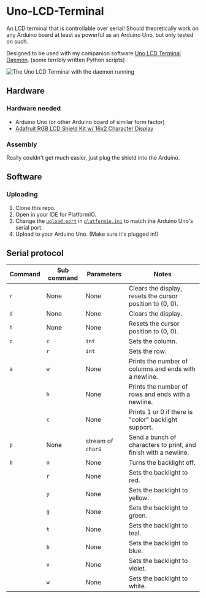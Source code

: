 # Uno-LCD-Terminal
An LCD terminal that is controllable over serial! Should theoretically work on any Arduino board at least as powerful as an Arduino Uno, but only tested on such.

Designed to be used with my companion software [Uno LCD Terminal Daemon](https://github.com/UnsignedArduino/Uno-LCD-Terminal-Daemon). (some terribly written Python scripts)

![The Uno LCD Terminal with the daemon running](https://user-images.githubusercontent.com/38868705/161362976-7f61f7ba-11e2-4924-9e02-678ab5eecd12.gif)

## Hardware

### Hardware needed

- Arduino Uno (or other Arduino board of similar form factor)
- [Adafruit RGB LCD Shield Kit w/ 16x2 Character Display](https://www.adafruit.com/product/716)

### Assembly

Really couldn't get much easier, just plug the shield into the Arduino. 

## Software

### Uploading

1. Clone this repo. 
2. Open in your IDE for PlatformIO.
3. Change the [`upload_port`](https://github.com/UnsignedArduino/Uno-LCD-Terminal/blob/main/platformio.ini#L15) in [`platformio.ini`](https://github.com/UnsignedArduino/Uno-LCD-Terminal/blob/main/platformio.ini) to match the Arduino Uno's serial port.
5. Upload to your Arduino Uno. (Make sure it's plugged in!)

## Serial protocol

| Command | Sub command | Parameters        | Notes                                                           |
|---------|-------------|-------------------|-----------------------------------------------------------------|
| `r`     | None        | None              | Clears the display, resets the cursor position to (0, 0).       |
| `d`     | None        | None              | Clears the display.                                             |
| `h`     | None        | None              | Resets the cursor position to (0, 0).                           |
| `c`     | `c`         | `int`             | Sets the column.                                                |
|         | `r`         | `int`             | Sets the row.                                                   |
| `a`     | `w`         | None              | Prints the number of columns and ends with a newline.           |
|         | `h`         | None              | Prints the number of rows and ends with a newline.              |
|         | `c`         | None              | Prints 1 or 0 if there is "color" backlight support.            |
| `p`     | None        | stream of `char`s | Send a bunch of characters to print, and finish with a newline. |
| `b`     | `o`         | None              | Turns the backlight off.                                        |
|         | `r`         | None              | Sets the backlight to red.                                      |
|         | `y`         | None              | Sets the backlight to yellow.                                   |
|         | `g`         | None              | Sets the backlight to green.                                    |
|         | `t`         | None              | Sets the backlight to teal.                                     |
|         | `b`         | None              | Sets the backlight to blue.                                     |
|         | `v`         | None              | Sets the backlight to violet.                                   |
|         | `w`         | None              | Sets the backlight to white.                                    |
